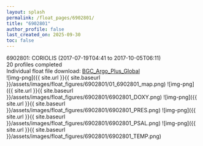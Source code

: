 ```yaml
---
layout: splash
permalink: /float_pages/6902801/
title: "6902801"
author_profile: false
last_created_on: 2025-09-30
toc: false
---
```

 
6902801: CORIOLIS (2017-07-19T04:41 to 2017-10-05T06:11)\
20 profiles completed\
Individual float file download: [BGC_Argo_Plus_Global](https://ftp.soest.hawaii.edu/bgc_argo_plus/Individual_Floats/outliers_removed/6902801_Sprof_processed.nc)\
![img-png]({{ site.url }}{{ site.baseurl }}/assets/images/float_figures/6902801/01_6902801_map.png)
![img-png]({{ site.url }}{{ site.baseurl }}/assets/images/float_figures/6902801/6902801_DOXY.png)
![img-png]({{ site.url }}{{ site.baseurl }}/assets/images/float_figures/6902801/6902801_PRES.png)
![img-png]({{ site.url }}{{ site.baseurl }}/assets/images/float_figures/6902801/6902801_PSAL.png)
![img-png]({{ site.url }}{{ site.baseurl }}/assets/images/float_figures/6902801/6902801_TEMP.png)

